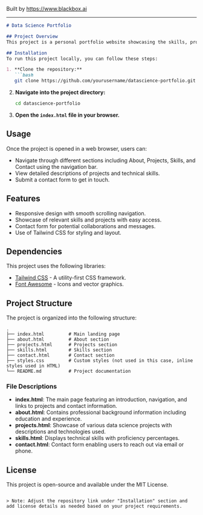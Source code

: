 
Built by https://www.blackbox.ai

---

```markdown
# Data Science Portfolio

## Project Overview
This project is a personal portfolio website showcasing the skills, projects, and background of an aspiring data scientist. It is built with HTML, Tailwind CSS, and Font Awesome, providing a modern and responsive UI to present data-driven insights and projects effectively.

## Installation
To run this project locally, you can follow these steps:

1. **Clone the repository:**
   ```bash
   git clone https://github.com/yourusername/datascience-portfolio.git
   ```

2. **Navigate into the project directory:**
   ```bash
   cd datascience-portfolio
   ```

3. **Open the `index.html` file in your browser.**

## Usage
Once the project is opened in a web browser, users can:
- Navigate through different sections including About, Projects, Skills, and Contact using the navigation bar.
- View detailed descriptions of projects and technical skills.
- Submit a contact form to get in touch.

## Features
- Responsive design with smooth scrolling navigation.
- Showcase of relevant skills and projects with easy access.
- Contact form for potential collaborations and messages.
- Use of Tailwind CSS for styling and layout.

## Dependencies
This project uses the following libraries:
- [Tailwind CSS](https://tailwindcss.com/) - A utility-first CSS framework.
- [Font Awesome](https://fontawesome.com/) - Icons and vector graphics.

## Project Structure
The project is organized into the following structure:

```
.
├── index.html         # Main landing page
├── about.html         # About section
├── projects.html      # Projects section
├── skills.html        # Skills section
├── contact.html       # Contact section
├── styles.css         # Custom styles (not used in this case, inline styles used in HTML)
└── README.md          # Project documentation
```

### File Descriptions
- **index.html**: The main page featuring an introduction, navigation, and links to projects and contact information.
- **about.html**: Contains professional background information including education and experience.
- **projects.html**: Showcase of various data science projects with descriptions and technologies used.
- **skills.html**: Displays technical skills with proficiency percentages.
- **contact.html**: Contact form enabling users to reach out via email or phone.

## License
This project is open-source and available under the MIT License. 
```

> Note: Adjust the repository link under "Installation" section and add license details as needed based on your project requirements.